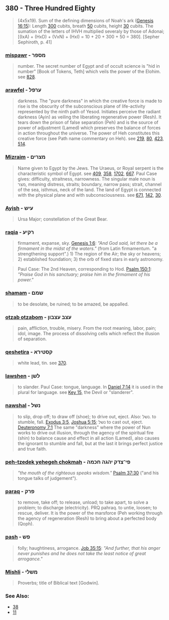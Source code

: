 ## 380 - Three Hundred Eighty
> (4x5x19). Sum of the defining dimensions of Noah's ark ([Genesis 16:15](http://biblehub.com//.htm)): Length [300](300) cubits, breath [50](50) cubits, height [30](30) cubits. The sumation of the letters of IHVH multiplied severaly by those of Adonai; [(IxA) + (HxD) + (VxN) + (HxI) = 10 + 20 + 300 + 50 = 380]. [Sepher Sephiroth, p. 41]

### [mispawr](/keys/MSPR) - מספר
> number. The secret number of Egypt and of occult science is "hid in number" [Book of Tokens, Teth] which veils the power of the Elohim. see [828](828).

### [arawfel](/keys/ORPL) - ערפל
> darkness. The "pure darkness" in which the creative force is made to rise is the obscurity of the subconscious plane of life-activity represented by the ninth path of Yesod. Initiates perceive the radiant darkness (Ayin) as veiling the liberating regenerative power (Resh). It tears down the prison of false separation (Peh) and is the source of power of adjustment (Lamed) which preserves the balance of forces in action throughout the universe. The power of Heh constitutes this creative force (see Path name commentary on Heh). see [219](219), [80](80), [423](423), [514](514).

### [Mizraim](/keys/MTzRIM) - מצרים
> Name given to Egypt by the Jews. The Uraeus, or Royal serpent is the characteristic symbol of Egypt. see [409](409), [358](358), [1702](1702), [667](667). Paul Case gives: difficulty, straitness, narrowness. The singular male noun is מצר, meaning distress, straits; boundary, narrow pass; strait, channel of the sea, isthmus, neck of the land. The land of Egypt is connected with the physical plane and with subconsciousness. see [671](671), [142](142), [30](30).

### [Ayish](/keys/OISh) - עיש
> Ursa Major; constellation of the Great Bear.

### [raqia](/keys/RQIO) - רקיע
> firmament, expanse, sky. [Genesis 1:6](http://biblehub.com/genesis/1-6.htm): *"And God said, let there be a firmament in the midst of the waters."* (from Latin firmamentum. "a strengthening support".) 1) The region of the Air; the sky or heavens; 2) established foundation; 3) the orb of fixed stars in early astronomy.

> Paul Case: The 2nd Heaven, corresponding to Hod. [Psalm 150:1](http://biblehub.com/psalms/150-1.htm): *"Praise God in his sanctuary; praise him in the firmament of his power."*

### [shamam](/keys/ShMM) - שמם
> to be desolate, be ruined; to be amazed, be appalled.

### [otzab otzabom](/keys/OTzB.OTzBVN) - עצב עצבון
> pain, affliction, trouble, misery. From the root meaning, labor, pain; idol, image. The process of dissolving cells which reflect the illusion of separation.

### [qeshetira](/keys/QSTIRA) - קסטירא
> white lead, tin. see [370](370).

### [lawshen](/keys/LShN) - לשן
> to slander. Paul Case: tongue, language. In [Daniel 7:14](http://biblehub.com/daniel/7-14.htm) it is used in the plural for language. see [Key 15](15), the Devil or "slanderer".

### [nawshal](/keys/NShL) - נשל
> to slip, drop off; to draw off (shoe); to drive out, eject. Also: נשל. to stumble, fall. [Exodus 3:5](http://biblehub.com/exodus/3-5.htm), [Joshua 5:15](http://biblehub.com/joshua/5-15.htm); נשל to cast out, eject. [Deuteronomy 7:1](http://biblehub.com/deuteronomy/7-1.htm) The same "darkness" where the power of Nun works to drive out illusion, through the agency of the spiritual fire (shin) to balance cause and effect in all action (Lamed), also causes the ignorant to stumble and fall, but at the last it brings perfect justice and true faith.

### [peh-tzedek yehegeh chokmah](/keys/PI-TzDQ.IHGH.ChKMH) - פי־צדק יהגה חכמה
> *"the mouth of the righteous speaks wisdom."* [Psalm 37:30](http://biblehub.com/psalms/37-30.htm) ("and his tongue talks of judgement").

### [paraq](/keys/PRQ) - פרק
> to remove, take off; to release, unload; to take apart, to solve a problem; to discharge (electricity). PRQ pahraq. to untie, loosen; to rescue, deliver. It is the power of the marsforce (Peh working through the agency of regeneration (Resh) to bring about a perfected body (Qoph).

### [pash](/keys/PSh) - פש
> folly; haughtiness, arrogance. [Job 35:15](http://biblehub.com/job/35-15.htm): *"And further, that his anger never punishes and he does not take the least notice of great arrogance."*

### [Mishli](/keys/MShLI) - משלי
> Proverbs; title of Biblical text [Godwin].

### See Also:

- [38](38)
- [11](11)

